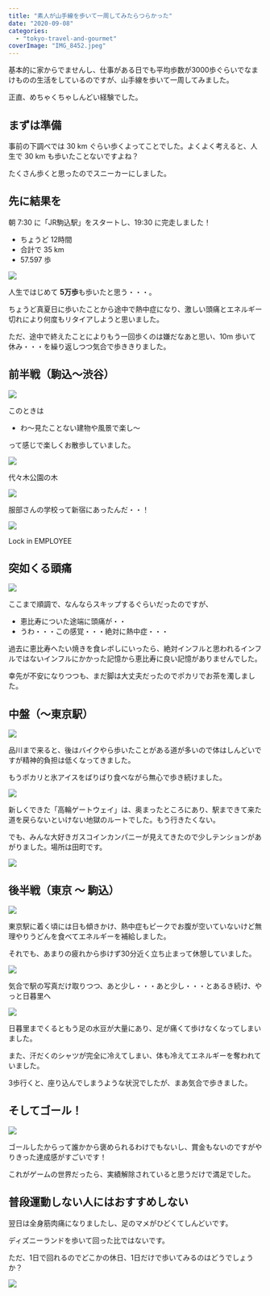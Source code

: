```yaml
---
title: "素人が山手線を歩いて一周してみたらつらかった"
date: "2020-09-08"
categories: 
  - "tokyo-travel-and-gourmet"
coverImage: "IMG_8452.jpeg"
---
```


基本的に家からでませんし、仕事がある日でも平均歩数が3000歩ぐらいでなまけものの生活をしているのですが、山手線を歩いて一周してみました。

正直、めちゃくちゃしんどい経験でした。

## まずは準備

事前の下調べでは 30 km ぐらい歩くよってことでした。よくよく考えると、人生で 30 km も歩いたことないですよね？

たくさん歩くと思ったのでスニーカーにしました。

## 先に結果を

朝 7:30 に「JR駒込駅」をスタートし、19:30 に完走しました！

- ちょうど 12時間
- 合計で 35 km
- 57.597 歩

![](images/IMG_8632-473x1024.jpeg)

人生ではじめて **5万歩**も歩いたと思う・・・。

ちょうど真夏日に歩いたことから途中で熱中症になり、激しい頭痛とエネルギー切れにより何度もリタイアしようと思いました。

ただ、途中で終えたことによりもう一回歩くのは嫌だなあと思い、10m 歩いて休み・・・を繰り返しつつ気合で歩ききりました。

## 前半戦（駒込～渋谷）

![](images/IMG_8405.jpeg)

このときは

- わ～見たことない建物や風景で楽し～

って感じで楽しくお散歩していました。

![](images/DSC02291-1.jpeg)

代々木公園の木

![](images/IMG_8411.jpeg)

服部さんの学校って新宿にあったんだ・・！

![](images/IMG_8418.jpeg)

Lock in EMPLOYEE

## 突如くる頭痛

![](images/IMG_8422.jpeg)

ここまで順調で、なんならスキップするぐらいだったのですが、

- 恵比寿についた途端に頭痛が・・
- うわ・・・この感覚・・・絶対に熱中症・・・

過去に恵比寿へたい焼きを食レポしにいったら、絶対インフルと思われるインフルではないインフルにかかった記憶から恵比寿に良い記憶がありませんでした。

幸先が不安になりつつも、まだ脚は大丈夫だったのでポカリでお茶を濁しました。

## 中盤（～東京駅）

![](images/IMG_8435.jpeg)

品川まで来ると、後はバイクやら歩いたことがある道が多いので体はしんどいですが精神的負担は低くなってきました。

もうポカリと氷アイスをばりばり食べながら無心で歩き続けました。

![](images/IMG_8436.jpeg)

新しくできた「高輪ゲートウェイ」は、奥まったところにあり、駅まできて来た道を戻らないといけない地獄のルートでした。もう行きたくない。

でも、みんな大好きガスコインカンパニーが見えてきたので少しテンションがあがりました。場所は田町です。

![](images/IMG_8437.jpeg)

## 後半戦（東京 ～ 駒込）

![](images/IMG_8439.jpeg)

東京駅に着く頃には日も傾きかけ、熱中症もピークでお腹が空いていないけど無理やりうどんを食べてエネルギーを補給しました。

それでも、あまりの疲れから歩けず30分近く立ち止まって休憩していました。

![](images/IMG_8446.jpeg)

気合で駅の写真だけ取りつつ、あと少し・・・あと少し・・・とあるき続け、やっと日暮里へ

![](images/IMG_8450.jpeg)

日暮里までくるともう足の水豆が大量にあり、足が痛くて歩けなくなってしまいました。

また、汗だくのシャツが完全に冷えてしまい、体も冷えてエネルギーを奪われていました。

3歩行くと、座り込んでしまうような状況でしたが、まあ気合で歩きました。

## そしてゴール！

![](images/IMG_8454.jpeg)

ゴールしたからって誰かから褒められるわけでもないし、賞金もないのですがやりきった達成感がすごいです！

これがゲームの世界だったら、実績解除されていると思うだけで満足でした。

## 普段運動しない人にはおすすめしない

翌日は全身筋肉痛になりましたし、足のマメがひどくてしんどいです。

ディズニーランドを歩いて回った比ではないです。

ただ、1日で回れるのでどこかの休日、1日だけで歩いてみるのはどうでしょうか？

![](images/IMG_8453.jpeg)
